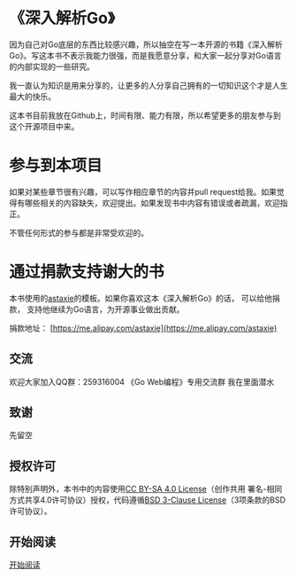 # 《深入解析Go》
因为自己对Go底层的东西比较感兴趣，所以抽空在写一本开源的书籍《深入解析Go》。写这本书不表示我能力很强，而是我愿意分享，和大家一起分享对Go语言的内部实现的一些研究。

我一直认为知识是用来分享的，让更多的人分享自己拥有的一切知识这个才是人生最大的快乐。

这本书目前我放在Github上，时间有限、能力有限，所以希望更多的朋友参与到这个开源项目中来。

# 参与到本项目

如果对某些章节很有兴趣，可以写作相应章节的内容并pull request给我。如果觉得有哪些相关的内容缺失，欢迎提出。如果发现书中内容有错误或者疏漏，欢迎指正。

不管任何形式的参与都是非常受欢迎的。

# 通过捐款支持谢大的书

本书使用的[astaxie](https://github.com/astaxie/build-web-application-with-golang)的模板。如果你喜欢这本《深入解析Go》的话， 可以给他捐款， 支持他继续为Go语言，为开源事业做出贡献。

捐款地址： [https://me.alipay.com/astaxie](https://me.alipay.com/astaxie)

## 交流
欢迎大家加入QQ群：259316004 《Go Web编程》专用交流群 我在里面潜水

## 致谢
先留空

## 授权许可
除特别声明外，本书中的内容使用[CC BY-SA 4.0 License](http://creativecommons.org/licenses/by-sa/4.0/)（创作共用 署名-相同方式共享4.0许可协议）授权，代码遵循[BSD 3-Clause License](<https://github.com/astaxie/build-web-application-with-golang/blob/master/LICENSE.md>)（3项条款的BSD许可协议）。

## 开始阅读
[开始阅读](<https://github.com/tiancaiamao/go-internals/blob/master/ebook/preface.md>)
